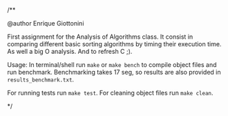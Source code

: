 /**

@author Enrique Giottonini

First assignment for the Analysis of Algorithms class.
It consist in comparing different basic sorting algorithms by timing
their execution time. As well a big O analysis. And to refresh C ;).

Usage: In terminal/shell run `make` or `make bench` to compile object files and run benchmark.
Benchmarking takes 17 seg, so results are also provided in `results_benchmark.txt`.

For running tests run `make test`.
For cleaning object files run  `make clean`.

*/